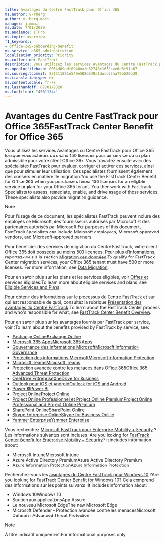 ```yaml
---
title: Avantages du Centre FastTrack pour Office 365
ms.author: v-rberg
author: v-rberg-msft
manager: jimmuir
ms.date: 7/01/2020
ms.audience: ITPro
ms.topic: overview
f1_keywords:
- office-365-onboarding-benefit
ms.service: o365-administration
localization_priority: Priority
ms.collection: FastTrack
description: Vous utilisez les services Avantages du Centre FastTrack pour Office 365 lorsque vous achetez au moins 150 licences pour un service ou un plan admissible pour votre client Office 365. Vous travaillez ensuite avec des spécialistes FastTrack pour évaluer, corriger et activer ces services, ainsi que pour stimuler leur utilisation. Ces spécialistes fournissent également des conseils en matière de migration.
ms.openlocfilehash: 0054d89adf0948dafd62748e1653c4e6e6f91a67
ms.sourcegitcommit: 850211891e549e582e649a1dacdc2aa79b520b39
ms.translationtype: HT
ms.contentlocale: fr-FR
ms.lasthandoff: 07/01/2020
ms.locfileid: "45011344"
---
```

# <a name="fasttrack-center-benefit-for-office-365"></a><span data-ttu-id="f9df4-105">Avantages du Centre FastTrack pour Office 365</span><span class="sxs-lookup"><span data-stu-id="f9df4-105">FastTrack Center Benefit for Office 365</span></span>

<span data-ttu-id="f9df4-p102">Vous utilisez les services Avantages du Centre FastTrack pour Office 365 lorsque vous achetez *au moins* 150 licences pour un service ou un plan admissible pour votre client Office 365. Vous travaillez ensuite avec des spécialistes FastTrack pour évaluer, corriger et activer ces services, ainsi que pour stimuler leur utilisation. Ces spécialistes fournissent également des conseils en matière de migration.</span><span class="sxs-lookup"><span data-stu-id="f9df4-p102">You use the FastTrack Center Benefit for Office 365 when you purchase  *at least*  150 licenses for an eligible service or plan for your Office 365 tenant. You then work with FastTrack Specialists to assess, remediate, enable, and drive usage of those services. These specialists also provide migration guidance.</span></span> 
  
> [!NOTE]
> <span data-ttu-id="f9df4-109">Pour l’usage de ce document, les spécialistes FastTrack peuvent inclure des employés de Microsoft, des fournisseurs autorisés par Microsoft et des partenaires autorisés par Microsoft.</span><span class="sxs-lookup"><span data-stu-id="f9df4-109">For purposes of this document, FastTrack Specialists can include Microsoft employees, Microsoft-approved vendors, and Microsoft-approved partners.</span></span> 
  
<span data-ttu-id="f9df4-p103">Pour bénéficier des services de migration du Centre FastTrack, votre client Office 365 doit posséder au moins 500 licences. Pour plus d’informations, reportez-vous à la section [Migration des données](O365-data-migration.md).</span><span class="sxs-lookup"><span data-stu-id="f9df4-p103">To qualify for FastTrack Center migration services, your Office 365 tenant must have 500 or more licenses. For more information, see [Data Migration](O365-data-migration.md).</span></span>
  
<span data-ttu-id="f9df4-112">Pour en savoir plus sur les plans et les services éligibles, voir [Offres et services éligibles](M365-eligible-services-and-plans.md).</span><span class="sxs-lookup"><span data-stu-id="f9df4-112">To learn more about eligible services and plans, see [Eligible Services and Plans](M365-eligible-services-and-plans.md).</span></span>
  
<span data-ttu-id="f9df4-113">Pour obtenir des informations sur le processus du Centre FastTrack et sur qui est responsable de quoi, consultez la rubrique [Présentation des avantages du Centre FastTrack](O365-fasttrack-benefit-overview.md).</span><span class="sxs-lookup"><span data-stu-id="f9df4-113">To learn about the FastTrack Center process and who's responsible for what, see [FastTrack Center Benefit Overview](O365-fasttrack-benefit-overview.md).</span></span>

<span data-ttu-id="f9df4-114">Pour en savoir plus sur les avantages fournis par FastTrack par service, voir :</span><span class="sxs-lookup"><span data-stu-id="f9df4-114">To learn about the benefits provided by FastTrack by service, see:</span></span>

- [<span data-ttu-id="f9df4-115">Exchange Online</span><span class="sxs-lookup"><span data-stu-id="f9df4-115">Exchange Online</span></span>](O365-fasttrack-responsibilities.md#exchange-online)
- [<span data-ttu-id="f9df4-116">Microsoft 365 Apps</span><span class="sxs-lookup"><span data-stu-id="f9df4-116">Microsoft 365 Apps</span></span>](O365-fasttrack-responsibilities.md#microsoft-365-apps)
- [<span data-ttu-id="f9df4-117">Gouvernance des informations Microsoft</span><span class="sxs-lookup"><span data-stu-id="f9df4-117">Microsoft Information Governance</span></span>](O365-fasttrack-responsibilities.md#microsoft-information-governance)
- [<span data-ttu-id="f9df4-118">Protection des informations Microsoft</span><span class="sxs-lookup"><span data-stu-id="f9df4-118">Microsoft Information Protection</span></span>](O365-fasttrack-responsibilities.md#microsoft-information-protection)
- [<span data-ttu-id="f9df4-119">Microsoft Teams</span><span class="sxs-lookup"><span data-stu-id="f9df4-119">Microsoft Teams</span></span>](O365-fasttrack-responsibilities.md#microsoft-teams)
- [<span data-ttu-id="f9df4-120">Protection avancée contre les menaces dans Office 365</span><span class="sxs-lookup"><span data-stu-id="f9df4-120">Office 365 Advanced Threat Protection</span></span>](O365-fasttrack-responsibilities.md#office-365-advanced-threat-protection)
- [<span data-ttu-id="f9df4-121">OneDrive Entreprise</span><span class="sxs-lookup"><span data-stu-id="f9df4-121">OneDrive for Business</span></span>](O365-fasttrack-responsibilities.md#onedrive-for-business)
- [<span data-ttu-id="f9df4-122">Outlook pour iOS et Android</span><span class="sxs-lookup"><span data-stu-id="f9df4-122">Outlook for iOS and Android</span></span>](O365-fasttrack-responsibilities.md#outlook-for-ios-and-android)
- [<span data-ttu-id="f9df4-123">Power BI</span><span class="sxs-lookup"><span data-stu-id="f9df4-123">Power BI</span></span>](O365-fasttrack-responsibilities.md#power-bi)
- [<span data-ttu-id="f9df4-124">Project Online</span><span class="sxs-lookup"><span data-stu-id="f9df4-124">Project Online</span></span>](O365-fasttrack-responsibilities.md#project-online)
- [<span data-ttu-id="f9df4-125">Project Online Professionnel et Project Online Premium</span><span class="sxs-lookup"><span data-stu-id="f9df4-125">Project Online Professional and Project Online Premium</span></span>](O365-fasttrack-responsibilities.md#project-online-professional-and-project-online-premium)
- [<span data-ttu-id="f9df4-126">SharePoint Online</span><span class="sxs-lookup"><span data-stu-id="f9df4-126">SharePoint Online</span></span>](O365-fasttrack-responsibilities.md#sharepoint-online)
- [<span data-ttu-id="f9df4-127">Skype Entreprise Online</span><span class="sxs-lookup"><span data-stu-id="f9df4-127">Skype for Business Online</span></span>](O365-fasttrack-responsibilities.md#skype-for-business-online)
- [<span data-ttu-id="f9df4-128">Yammer Enterprise</span><span class="sxs-lookup"><span data-stu-id="f9df4-128">Yammer Enterprise</span></span>](O365-fasttrack-responsibilities.md#yammer-enterprise)
  
<span data-ttu-id="f9df4-p104">Vous recherchez [Microsoft FastTrack pour Enterprise Mobility + Security](EMS-fasttrack-benefit-for-EMS.md) ? Les informations suivantes sont incluses :</span><span class="sxs-lookup"><span data-stu-id="f9df4-p104">Are you looking for [FastTrack Center Benefit for Enterprise Mobility + Security](EMS-fasttrack-benefit-for-EMS.md)? It includes information about:</span></span>
  
- <span data-ttu-id="f9df4-131">Microsoft Intune</span><span class="sxs-lookup"><span data-stu-id="f9df4-131">Microsoft Intune</span></span>
- <span data-ttu-id="f9df4-132">Azure Active Directory Premium</span><span class="sxs-lookup"><span data-stu-id="f9df4-132">Azure Active Directory Premium</span></span> 
- <span data-ttu-id="f9df4-133">Azure Information Protection</span><span class="sxs-lookup"><span data-stu-id="f9df4-133">Azure Information Protection</span></span>

<span data-ttu-id="f9df4-134">Recherchez-vous les [avantages du Centre FastTrack pour Windows 10](Win-10-fasttrack-benefit-for-Windows-10.md) ?</span><span class="sxs-lookup"><span data-stu-id="f9df4-134">Are you looking for [FastTrack Center Benefit for Windows 10](Win-10-fasttrack-benefit-for-Windows-10.md)?</span></span> <span data-ttu-id="f9df4-135">Cela comprend des informations sur les points suivants :</span><span class="sxs-lookup"><span data-stu-id="f9df4-135">It includes information about:</span></span>

- <span data-ttu-id="f9df4-136">Windows 10</span><span class="sxs-lookup"><span data-stu-id="f9df4-136">Windows 10</span></span>
- <span data-ttu-id="f9df4-137">Soutien aux applications</span><span class="sxs-lookup"><span data-stu-id="f9df4-137">App Assure</span></span>
- <span data-ttu-id="f9df4-138">Le nouveau Microsoft Edge</span><span class="sxs-lookup"><span data-stu-id="f9df4-138">The new Microsoft Edge</span></span>
- <span data-ttu-id="f9df4-139">Microsoft Defender – Protection avancée contre les menaces</span><span class="sxs-lookup"><span data-stu-id="f9df4-139">Microsoft Defender Advanced Threat Protection</span></span>
    
> [!NOTE]
> <span data-ttu-id="f9df4-140">À titre indicatif uniquement.</span><span class="sxs-lookup"><span data-stu-id="f9df4-140">For informational purposes only.</span></span> 

